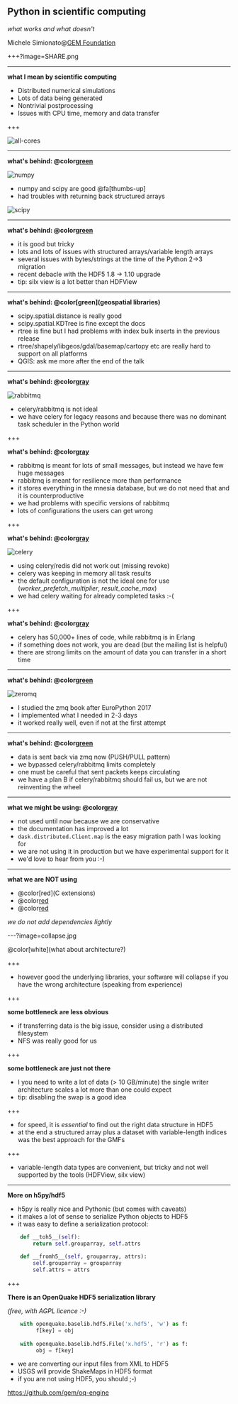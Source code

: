 Python in scientific computing
------------------------------

*what works and what doesn't*

Michele Simionato@[GEM Foundation](https://www.globalquakemodel.org)

+++?image=SHARE.png

---

**what I mean by scientific computing**

- Distributed numerical simulations
- Lots of data being generated
- Nontrivial postprocessing
- Issues with CPU time, memory and data transfer

+++

![all-cores](all-cores.png)

---

**what's behind: @color[green](numpy/scipy)**

![numpy](numpy.jpeg)

- numpy and scipy are good @fa[thumbs-up]
- had troubles with returning back structured arrays

![scipy](scipy.jpeg)

---

**what's behind: @color[green](h5py/hdf5)**

- it is good but tricky
- lots and lots of issues with structured arrays/variable length arrays
- several issues with bytes/strings at the time of the Python 2->3 migration
- recent debacle with the HDF5 1.8 -> 1.10 upgrade
- tip: silx view is a lot better than HDFView

---

**what's behind: @color[green](geospatial libraries)**

- scipy.spatial.distance is really good
- scipy.spatial.KDTree is fine except the docs
- rtree is fine but I had problems with index bulk inserts in
  the previous release
- rtree/shapely/libgeos/gdal/basemap/cartopy etc are really hard to support
  on all platforms
- QGIS: ask me more after the end of the talk

---

**what's behind: @color[gray](celery/rabbitmq)**

![rabbitmq](rabbitmq.png)

- celery/rabbitmq is not ideal
- we have celery for legacy reasons and because there was no dominant task
  scheduler in the Python world
  
+++

**what's behind: @color[gray](celery/rabbitmq)**

- rabbitmq is meant for lots of small messages, but instead we have few
  huge messages
- rabbitmq is meant for resilience more than performance
- it stores everything in the mnesia
  database, but we do not need that and it is counterproductive
- we had problems with specific versions of rabbitmq
- lots of configurations the users can get wrong

+++

**what's behind: @color[gray](celery/rabbitmq)**

![celery](celery.jpeg)

- using celery/redis did not work out (missing revoke)
- celery was keeping in memory all task results
- the default configuration is not the ideal one for use
  (*worker_prefetch_multiplier*, *result_cache_max*)
- we had celery waiting for already completed tasks :-(

+++

**what's behind: @color[gray](celery/rabbitmq)**

- celery has 50,000+ lines of code, while rabbitmq is in Erlang
- if something does not work, you are dead (but the mailing list is helpful)
- there are strong limits on the amount of data you can transfer in a
  short time

---

**what's behind: @color[green](zmq)**

![zeromq](zeromq-logo.jpg)

- I studied the zmq book after EuroPython 2017
- I implemented what I needed in 2-3 days
- it worked really well, even if not at the first attempt

---

**what's behind: @color[green](zmq)**

- data is sent back via zmq now (PUSH/PULL pattern)
- we bypassed celery/rabbitmq limits completely
- one must be careful that sent packets keeps circulating
- we have a plan B if celery/rabbitmq should fail us, but we are
  not reinventing the wheel

---

**what we might be using: @color[gray](dask)**

- not used until now because we are conservative
- the documentation has improved a lot
- `dask.distributed.Client.map` is the easy migration path I was looking for
- we are not using it in production but we have experimental support for it
- we'd love to hear from you :-)

---

**what we are NOT using**

- @color[red](C extensions)
- @color[red](Cython)
- @color[red](numba)

*we do not add dependencies lightly*

---?image=collapse.jpg

@color[white](what about architecture?)

+++

- however good the underlying libraries, your software will collapse
  if you have the wrong architecture (speaking from experience)

+++

**some bottleneck are less obvious**

- if transferring data is the big issue, consider using a distributed filesystem
- NFS was really good for us

+++

**some bottleneck are just not there**

- I you need to write a lot of data (> 10 GB/minute) the single writer
  architecture scales a lot more than one could expect
- tip: disabling the swap is a good idea

+++

- for speed, it is *essential* to find out the right data structure in HDF5
- at the end a structured array plus a dataset with variable-length indices
  was the best approach for the GMFs

+++

- variable-length data types are convenient, but tricky and not well
  supported by the tools (HDFView, silx view)

---

**More on h5py/hdf5**

- h5py is really nice and Pythonic (but comes with caveats)
- it makes a lot of sense to serialize Python objects to HDF5
- it was easy to define a serialization protocol:

```python
    def __toh5__(self):
        return self.grouparray, self.attrs
        
    def __fromh5__(self, grouparray, attrs):
        self.grouparray = grouparray
        self.attrs = attrs
```
+++

**There is an OpenQuake HDF5 serialization library**

*(free, with AGPL licence :-)*

```python
    with openquake.baselib.hdf5.File('x.hdf5', 'w') as f:
         f[key] = obj 
        
    with openquake.baselib.hdf5.File('x.hdf5', 'r') as f:
         obj = f[key] 
```

- we are converting our input files from XML to HDF5
- USGS will provide ShakeMaps in HDF5 format
- if you are not using HDF5, you should ;-)

https://github.com/gem/oq-engine
